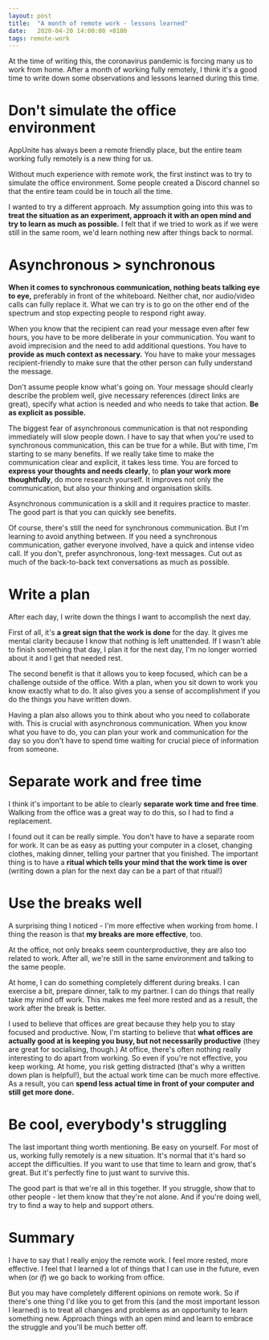 ```yaml
---
layout: post
title:  "A month of remote work - lessons learned"
date:   2020-04-20 14:00:00 +0100
tags: remote-work
---
```


At the time of writing this, the coronavirus pandemic is forcing many us to work from home. After a month of working fully remotely, I think it's a good time to write down some observations and lessons learned during this time.

# Don't simulate the office environment

AppUnite has always been a remote friendly place, but the entire team working fully remotely is a new thing for us.

Without much experience with remote work, the first instinct was to try to simulate the office environment. Some people created a Discord channel so that the entire team could be in touch all the time.

I wanted to try a different approach. My assumption going into this was to **treat the situation as an experiment, approach it with an open mind and try to learn as much as possible.** I felt that if we tried to work as if we were still in the same room, we'd learn nothing new after things back to normal.

# Asynchronous > synchronous

**When it comes to synchronous communication, nothing beats talking eye to eye,** preferably in front of the whiteboard. Neither chat, nor audio/video calls can fully replace it. What we can try is to go on the other end of the spectrum and stop expecting people to respond right away.

When you know that the recipient can read your message even after few hours, you have to be more deliberate in your communication. You want to avoid imprecision and the need to add additional questions. You have to **provide as much context as necessary.** You have to make your messages recipient-friendly to make sure that the other person can fully understand the message.

Don't assume people know what's going on. Your message should clearly describe the problem well, give necessary references (direct links are great), specify what action is needed and who needs to take that action. **Be as explicit as possible.**

The biggest fear of asynchronous communication is that not responding immediately will slow people down. I have to say that when you're used to synchronous communication, this can be true for a while. But with time, I'm starting to se many benefits. If we really take time to make the communication clear and explicit, it takes less time. You are forced to **express your thoughts and needs clearly**, to **plan your work more thoughtfully**, do more research yourself.  It improves not only the communication, but also your thinking and organisation skills.

Asynchronous communication is a skill and it requires practice to master. The good part is that you can quickly see benefits.

Of course, there's still the need for synchronous communication. But I'm learning to avoid anything between. If you need a synchronous communication, gather everyone involved, have a quick and intense video call. If you don't, prefer asynchronous, long-text messages. Cut out as much of the back-to-back text conversations as much as possible.

# Write a plan

After each day, I write down the things I want to accomplish the next day.

First of all, it's **a great sign that the work is done** for the day. It gives me mental clarity because I know that nothing is left unattended. If I wasn't able to finish something that day, I plan it for the next day, I'm no longer worried about it and I get that needed rest.

The second benefit is that it allows you to keep focused, which can be a challenge outside of the office. With a plan, when you sit down to work you know exactly what to do. It also gives you a sense of accomplishment if you do the things you have written down.

Having a plan also allows you to think about who you need to collaborate with. This is crucial with asynchronous communication. When you know what you have to do, you can plan your work and communication for the day so you don't have to spend time waiting for crucial piece of information from someone.

# Separate work and free time

I think it's important to be able to clearly **separate work time and free time**.  Walking from the office was a great way to do this, so I had to find a replacement.

I found out it can be really simple. You don't have to have a separate room for work. It can be as easy as putting your computer in a closet, changing clothes, making dinner, telling your partner that you finished. The important thing is to have a **ritual which tells your mind that the work time is over** (writing down a plan for the next day can be a part of that ritual!)

# Use the breaks well

A surprising thing I noticed - I'm more effective when working from home. I thing the reason is that **my breaks are more effective**, too.

At the office, not only breaks seem counterproductive, they are also too related to work. After all, we're still in the same environment and talking to the same people.

At home, I can do something completely different during breaks. I can exercise a bit, prepare  dinner, talk to my partner. I can do things that really take my mind off work. This makes me feel more rested and as a result, the work after the break is better.

I used to believe that offices are great because they help you to stay focused and productive. Now, I'm starting to believe that **what offices are actually good at is keeping you busy, but not necessarily productive** (they are great for socialising, though.) At office, there's often nothing really interesting to do apart from working. So even if you're not effective, you keep working. At home, you risk getting distracted (that's why a written down plan is helpful!), but the actual work time can be much more effective. As a result, you can **spend less actual time in front of your computer and still get more done.**

# Be cool, everybody's struggling

The last important thing worth mentioning. Be easy on yourself. For most of us, working fully remotely  is a new situation. It's normal that it's hard so accept the difficulties. If you want to use that time to learn and grow, that's great. But it's perfectly fine to just want to survive this.

The good part is that we're all in this together. If you struggle, show that to other people - let them know that they're not alone. And if you're doing well, try to find a way to help and support others.

# Summary

I have to say that I really enjoy the remote work. I feel more rested, more effective. I feel that I learned a lot of things that I can use in the future, even when (or *if*) we go back to working from office.

But you may have completely different opinions on remote work. So if there's one thing I'd like you to get from this (and the most important lesson I learned) is to treat all changes and problems as an opportunity to learn something new. Approach things with an open mind and learn to embrace the struggle and you'll be much better off.
